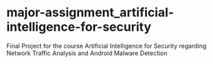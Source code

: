 # major-assignment_artificial-intelligence-for-security
Final Project for the course Artificial Intelligence for Security regarding Network Traffic Analysis and Android Malware Detection
